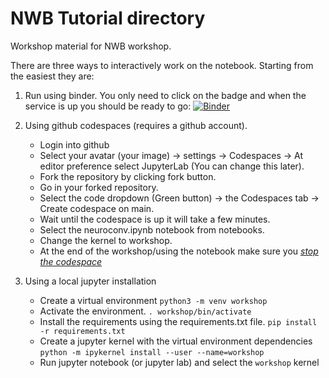 # NWB Tutorial directory

Workshop material for NWB workshop.

There are three ways to interactively work on the notebook.
Starting from the easiest they are:
1. Run using binder. You only need to click on the badge and when the service is up you should be ready to go:
[![Binder](https://mybinder.org/badge_logo.svg)](https://mybinder.org/v2/gh/achilleasNP/NWBworkshop.git/HEAD?labpath=notebooks%2Fneuroconv.ipynb)

2. Using github codespaces (requires a github account).
    - Login into github
    - Select your avatar (your image) -> settings -> Codespaces -> At editor preference select JupyterLab (You can change this later).
    - Fork the repository by clicking fork button.
    - Go in your forked repository.
    - Select the code dropdown (Green button) -> the Codespaces tab -> Create codespace on main.
    - Wait until the codespace is up it will take a few minutes.
    - Select the neuroconv.ipynb notebook from notebooks.
    - Change the kernel to workshop.
    - At the end of the workshop/using the notebook make sure you [*stop the codespace*](https://docs.github.com/en/codespaces/developing-in-a-codespace/stopping-and-starting-a-codespace)

3. Using a local jupyter installation
    - Create a virtual environment
    ``` python3 -m venv workshop ```
    - Activate the environment.
    ``` . workshop/bin/activate ``` 
    - Install the requirements using the requirements.txt file.
    ``` pip install -r requirements.txt ```
    - Create a jupyter kernel with the virtual environment dependencies
     ``` python -m ipykernel install --user --name=workshop ```
    - Run jupyter notebook (or jupyter lab) and select the `workshop` kernel



